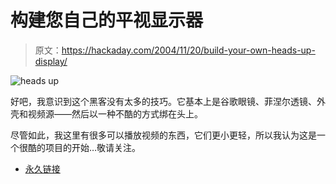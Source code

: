 # 构建您自己的平视显示器

> 原文：<https://hackaday.com/2004/11/20/build-your-own-heads-up-display/>

![heads up](img/8c91f51cb0742c7eb6ab04958e6de08d.png)

好吧，我意识到这个黑客没有太多的技巧。它基本上是谷歌眼镜、菲涅尔透镜、外壳和视频源——然后以一种不酷的方式绑在头上。

尽管如此，我这里有很多可以播放视频的东西，它们更小更轻，所以我认为这是一个很酷的项目的开始…敬请关注。

*   [永久链接](http://www.shef.ac.uk/~vrmbg/vrhmhb/exproj.html)